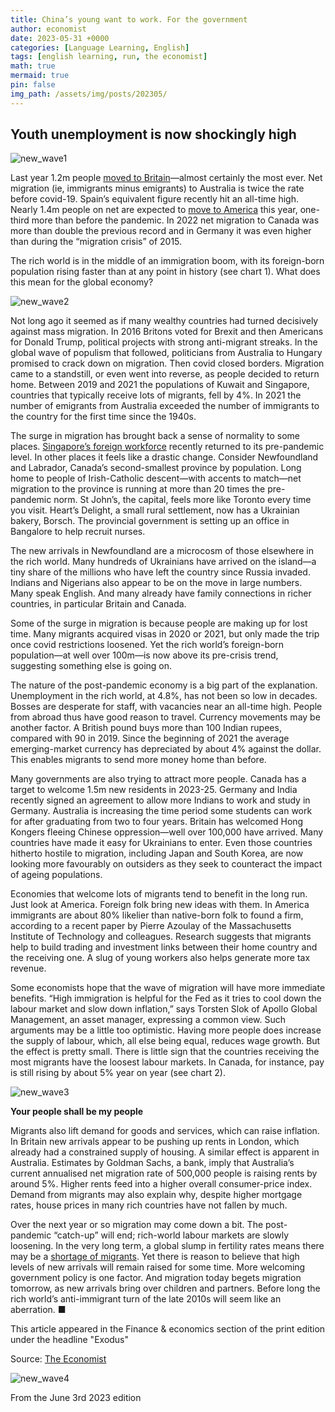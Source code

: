 ```yaml
---
title: China’s young want to work. For the government
author: economist
date: 2023-05-31 +0000
categories: [Language Learning, English]
tags: [english learning, run, the economist]
math: true
mermaid: true
pin: false
img_path: /assets/img/posts/202305/
---
```


## Youth unemployment is now shockingly high

![new_wave1](new_wave1.jpg)



Last year 1.2m people [moved to Britain](https://www.economist.com/britain/2023/05/25/migration-to-britain-hits-a-record-high)—almost certainly the most ever. Net migration (ie, immigrants minus emigrants) to Australia is twice the rate before covid-19. Spain’s equivalent figure recently hit an all-time high. Nearly 1.4m people on net are expected to [move to America](https://www.economist.com/podcasts/2023/05/19/is-americas-immigration-system-in-crisis) this year, one-third more than before the pandemic. In 2022 net migration to Canada was more than double the previous record and in Germany it was even higher than during the “migration crisis” of 2015.

The rich world is in the middle of an immigration boom, with its foreign-born population rising faster than at any point in history (see chart 1). What does this mean for the global economy?



![new_wave2](new_wave2.png)



Not long ago it seemed as if many wealthy countries had turned decisively against mass migration. In 2016 Britons voted for Brexit and then Americans for Donald Trump, political projects with strong anti-migrant streaks. In the global wave of populism that followed, politicians from Australia to Hungary promised to crack down on migration. Then covid closed borders. Migration came to a standstill, or even went into reverse, as people decided to return home. Between 2019 and 2021 the populations of Kuwait and Singapore, countries that typically receive lots of migrants, fell by 4%. In 2021 the number of emigrants from Australia exceeded the number of immigrants to the country for the first time since the 1940s.

The surge in migration has brought back a sense of normality to some places. [Singapore’s foreign workforce](https://www.economist.com/asia/2023/05/11/a-winner-has-emerged-in-the-old-rivalry-between-singapore-and-hong-kong) recently returned to its pre-pandemic level. In other places it feels like a drastic change. Consider Newfoundland and Labrador, Canada’s second-smallest province by population. Long home to people of Irish-Catholic descent—with accents to match—net migration to the province is running at more than 20 times the pre-pandemic norm. St John’s, the capital, feels more like Toronto every time you visit. Heart’s Delight, a small rural settlement, now has a Ukrainian bakery, Borsch. The provincial government is setting up an office in Bangalore to help recruit nurses.

The new arrivals in Newfoundland are a microcosm of those elsewhere in the rich world. Many hundreds of Ukrainians have arrived on the island—a tiny share of the millions who have left the country since Russia invaded. Indians and Nigerians also appear to be on the move in large numbers. Many speak English. And many already have family connections in richer countries, in particular Britain and Canada.

Some of the surge in migration is because people are making up for lost time. Many migrants acquired visas in 2020 or 2021, but only made the trip once covid restrictions loosened. Yet the rich world’s foreign-born population—at well over 100m—is now above its pre-crisis trend, suggesting something else is going on.

The nature of the post-pandemic economy is a big part of the explanation. Unemployment in the rich world, at 4.8%, has not been so low in decades. Bosses are desperate for staff, with vacancies near an all-time high. People from abroad thus have good reason to travel. Currency movements may be another factor. A British pound buys more than 100 Indian rupees, compared with 90 in 2019. Since the beginning of 2021 the average emerging-market currency has depreciated by about 4% against the dollar. This enables migrants to send more money home than before.

Many governments are also trying to attract more people. Canada has a target to welcome 1.5m new residents in 2023-25. Germany and India recently signed an agreement to allow more Indians to work and study in Germany. Australia is increasing the time period some students can work for after graduating from two to four years. Britain has welcomed Hong Kongers fleeing Chinese oppression—well over 100,000 have arrived. Many countries have made it easy for Ukrainians to enter. Even those countries hitherto hostile to migration, including Japan and South Korea, are now looking more favourably on outsiders as they seek to counteract the impact of ageing populations.

Economies that welcome lots of migrants tend to benefit in the long run. Just look at America. Foreign folk bring new ideas with them. In America immigrants are about 80% likelier than native-born folk to found a firm, according to a recent paper by Pierre Azoulay of the Massachusetts Institute of Technology and colleagues. Research suggests that migrants help to build trading and investment links between their home country and the receiving one. A slug of young workers also helps generate more tax revenue.

Some economists hope that the wave of migration will have more immediate benefits. “High immigration is helpful for the Fed as it tries to cool down the labour market and slow down inflation,” says Torsten Slok of Apollo Global Management, an asset manager, expressing a common view. Such arguments may be a little too optimistic. Having more people does increase the supply of labour, which, all else being equal, reduces wage growth. But the effect is pretty small. There is little sign that the countries receiving the most migrants have the loosest labour markets. In Canada, for instance, pay is still rising by about 5% year on year (see chart 2).



![new_wave3](new_wave3.png)



**Your people shall be my people**

Migrants also lift demand for goods and services, which can raise inflation. In Britain new arrivals appear to be pushing up rents in London, which already had a constrained supply of housing. A similar effect is apparent in Australia. Estimates by Goldman Sachs, a bank, imply that Australia’s current annualised net migration rate of 500,000 people is raising rents by around 5%. Higher rents feed into a higher overall consumer-price index. Demand from migrants may also explain why, despite higher mortgage rates, house prices in many rich countries have not fallen by much.

Over the next year or so migration may come down a bit. The post-pandemic “catch-up” will end; rich-world labour markets are slowly loosening. In the very long term, a global slump in fertility rates means there may be a [shortage of migrants](https://www.economist.com/briefing/2023/05/30/its-not-just-a-fiscal-fiasco-greying-economies-also-innovate-less). Yet there is reason to believe that high levels of new arrivals will remain raised for some time. More welcoming government policy is one factor. And migration today begets migration tomorrow, as new arrivals bring over children and partners. Before long the rich world’s anti-immigrant turn of the late 2010s will seem like an aberration. ■



This article appeared in the Finance & economics section of the print edition under the headline "Exodus"



Source: [The Economist](https://www.economist.com/finance-and-economics/2023/05/28/a-new-wave-of-mass-migration-has-begun)

![new_wave4](new_wave4.jpg)

From the June 3rd 2023 edition
